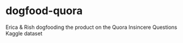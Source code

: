 # dogfood-quora
Erica &amp; Rish dogfooding the product on the Quora Insincere Questions Kaggle dataset
